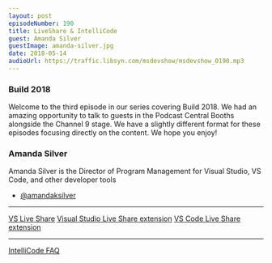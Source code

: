 ```yaml
---
layout: post
episodeNumber: 190
title: LiveShare & IntelliCode
guest: Amanda Silver
guestImage: amanda-silver.jpg
date: 2018-05-14
audioUrl: https://traffic.libsyn.com/msdevshow/msdevshow_0190.mp3
--- 
```


### Build 2018

Welcome to the third episode in our series covering Build 2018. We had an amazing opportunity to talk to guests in the Podcast Central Booths alongside the Channel 9 stage. We have a slightly different format for these episodes focusing directly on the content. We hope you enjoy!

### Amanda Silver

Amanda Silver is the Director of Program Management for Visual Studio, VS Code, and other developer tools

- [@amandaksilver](https://twitter.com/amandaksilver)

------------------------------------------------

[VS Live Share](https://code.visualstudio.com/blogs/2017/11/15/live-share)
[Visual Studio Live Share extension](https://marketplace.visualstudio.com/items?itemName=MS-vsliveshare.vsls-vs)
[VS Code Live Share extension](https://marketplace.visualstudio.com/items?itemName=MS-vsliveshare.vsliveshare)

------------------------------

[IntelliCode FAQ](https://docs.microsoft.com/en-us/visualstudio/ide/not-in-toc/intellicode-faq)